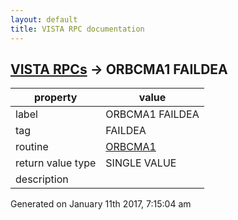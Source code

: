 ```yaml
---
layout: default
title: VISTA RPC documentation
---
```




## [VISTA RPCs](TableOfContent.md) &#8594; ORBCMA1 FAILDEA 

 property | value 
--- | --- 
 label | ORBCMA1 FAILDEA
 tag | FAILDEA
 routine | [ORBCMA1](http://code.osehra.org/dox/Routine_ORBCMA1_source.html)
 return value type | SINGLE VALUE
 description | 




 Generated on January 11th 2017, 7:15:04 am